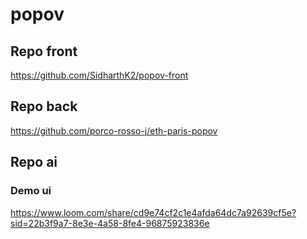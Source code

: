 # popov
## Repo front
https://github.com/SidharthK2/popov-front
## Repo back
https://github.com/porco-rosso-j/eth-paris-popov
## Repo ai
### Demo ui
https://www.loom.com/share/cd9e74cf2c1e4afda64dc7a92639cf5e?sid=22b3f9a7-8e3e-4a58-8fe4-96875923836e
